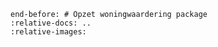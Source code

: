 ```{include} ../README.md
end-before: # Opzet woningwaardering package
:relative-docs: ..
:relative-images:
```
